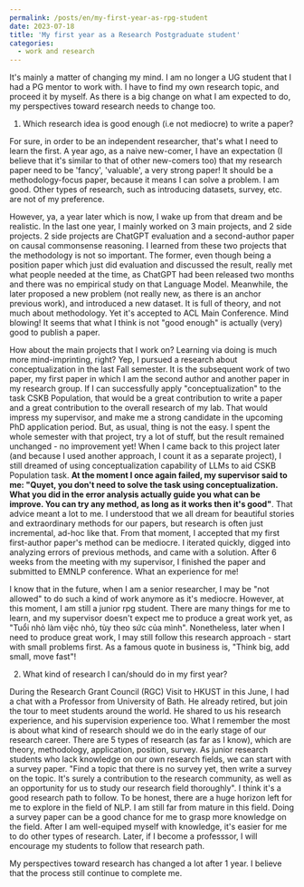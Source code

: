 ```yaml
---
permalink: /posts/en/my-first-year-as-rpg-student
date: 2023-07-18
title: 'My first year as a Research Postgraduate student'
categories:
  - work and research
---
```


It's mainly a matter of changing my mind. I am no longer a UG student that I had a PG mentor to work with. I have to find my own research topic, and proceed it by myself. As there is a big change on what I am expected to do, my perspectives toward research needs to change too.

1. Which research idea is good enough (i.e not mediocre) to write a paper?

For sure, in order to be an independent researcher, that's what I need to learn the first. A year ago, as a naive new-comer, I have an expectation (I believe that it's similar to that of other new-comers too) that my research paper need to be 'fancy', 'valuable', a very strong paper! It should be a methodology-focus paper, because it means I can solve a problem. I am good. Other types of research, such as introducing datasets, survey, etc. are not of my preference.

However, ya, a year later which is now, I wake up from that dream and be realistic. In the last one year, I mainly worked on 3 main projects, and 2 side projects. 2 side projects are ChatGPT evaluation and a second-author paper on causal commonsense reasoning. I learned from these two projects that the methodology is not so important. The former, even though being a position paper which just did evaluation and discussed the result, really met what people needed at the time, as ChatGPT had been released two months and there was no empirical study on that Language Model. Meanwhile, the later proposed a new problem (not really new, as there is an anchor previous work), and introduced a new dataset. It is full of theory, and not much about methodology. Yet it's accepted to ACL Main Conference. Mind blowing! It seems that what I think is not "good enough" is actually (very) good to publish a paper.

How about the main projects that I work on? Learning via doing is much more mind-imprinting, right? Yep, I pursued a research about conceptualization in the last Fall semester. It is the subsequent work of two paper, my first paper in which I am the second author and another paper in my research group. If I can successfully apply "conceptualization" to the task CSKB Population, that would be a great contribution to write a paper and a great contribution to the overall research of my lab. That would impress my supervisor, and make me a strong candidate in the upcoming PhD application period. But, as usual, thing is not the easy. I spent the whole semester with that project, try a lot of stuff, but the result remained unchanged - no improvement yet! When I came back to this project later (and because I used another approach, I count it as a separate project), I still dreamed of using conceptualization capability of LLMs to aid CSKB Population task. **At the moment I once again failed, my supervisor said to me: "Quyet, you don't need to solve the task using conceptualization. What you did in the error analysis actually guide you what can be improve. You can try any method, as long as it works then it's good"**. That advice meant a lot to me. I understood that we all dream for beautiful stories and extraordinary methods for our papers, but research is often just incremental, ad-hoc like that. From that moment, I accepted that my first first-author paper's method can be mediocre. I iterated quickly, digged into analyzing errors of previous methods, and came with a solution. After 6 weeks from the meeting with my supervisor, I finished the paper and submitted to EMNLP conference. What an experience for me!

I know that in the future, when I am a senior researcher, I may be "not allowed" to do such a kind of work anymore as it's mediocre. However, at this moment, I am still a junior rpg student. There are many things for me to learn, and my supervisor doesn't expect me to produce a great work yet, as "Tuổi nhỏ làm việc nhỏ, tùy theo sức của mình". Nonetheless, later when I need to produce great work, I may still follow this research approach - start with small problems first. As a famous quote in business is, "Think big, add small, move fast"!

2. What kind of research I can/should do in my first year?

During the Research Grant Council (RGC) Visit to HKUST in this June, I had a chat with a Professor from University of Bath. He already retired, but join the tour to meet students around the world. He shared to us his research experience, and his supervision experience too. What I remember the most is about what kind of research should we do in the early stage of our research career. There are 5 types of research (as far as I know), which are theory, methodology, application, position, survey. As junior research students who lack knowledge on our own research fields, we can start with a survey paper. "Find a topic that there is no survey yet, then write a survey on the topic. It's surely a contribution to the research community, as well as an opportunity for us to study our research field thoroughly". I think it's a good research path to follow. To be honest, there are a huge horizon left for me to explore in the field of NLP. I am still far from mature in this field. Doing a survey paper can be a good chance for me to grasp more knowledge on the field. After I am well-equiped myself with knowledge, it's easier for me to do other types of research. Later, if I become a professsor, I will encourage my students to follow that research path.


My perspectives toward research has changed a lot after 1 year. I believe that the process still continue to complete me. 